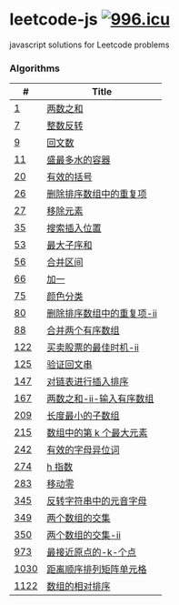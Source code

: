 # leetcode-js [![996.icu](https://img.shields.io/badge/link-996.icu-red.svg)](https://996.icu)

javascript solutions for Leetcode problems

### Algorithms

| #                                                  | Title                                                                    |
| -------------------------------------------------- | ------------------------------------------------------------------------ |
| [1](/algorithms/1.两数之和.js)                     | [两数之和](/algorithms/1.两数之和.js)                                    |
| [7](/algorithms/7.整数反转.js)                     | [整数反转](/algorithms/7.整数反转.js)                                    |
| [9](/algorithms/9.回文数.js)                       | [回文数](/algorithms/9.回文数.js)                                        |
| [11](/algorithms/11.盛最多水的容器.js)             | [盛最多水的容器](/algorithms/11.盛最多水的容器.js)                       |
| [20](/algorithms/20.有效的括号.js)                 | [有效的括号](/algorithms/20.有效的括号.js)                               |
| [26](/algorithms/26.删除排序数组中的重复项.js)     | [删除排序数组中的重复项](/algorithms/26.删除排序数组中的重复项.js)       |
| [27](/algorithms/27.移除元素.js)                   | [移除元素](/algorithms/27.移除元素.js)                                   |
| [35](/algorithms/35.搜索插入位置.js)               | [搜索插入位置](/algorithms/35.搜索插入位置.js)                           |
| [53](/algorithms/53.最大子序和.js)                 | [最大子序和](/algorithms/53.最大子序和.js)                               |
| [56](/algorithms/56.合并区间.js)                   | [合并区间](/algorithms/56.合并区间.js)                                   |
| [66](/algorithms/66.加一.js)                       | [加一](/algorithms/66.加一.js)                                           |
| [75](/algorithms/75.颜色分类.js)                   | [颜色分类](/algorithms/75.颜色分类.js)                                   |
| [80](/algorithms/80.删除排序数组中的重复项-ii.js)  | [删除排序数组中的重复项-ii](/algorithms/80.删除排序数组中的重复项-ii.js) |
| [88](/algorithms/88.合并两个有序数组.js)           | [合并两个有序数组](/algorithms/88.合并两个有序数组.js)                   |
| [122](/algorithms/122.买卖股票的最佳时机-ii.js)    | [买卖股票的最佳时机-ii](/algorithms/122.买卖股票的最佳时机-ii.js)        |
| [125](/algorithms/125.验证回文串.js)               | [验证回文串](/algorithms/125.验证回文串.js)                              |
| [147](/algorithms/147.对链表进行插入排序.js)       | [对链表进行插入排序](/algorithms/147.对链表进行插入排序.js)              |
| [167](/algorithms/167.两数之和-ii-输入有序数组.js) | [两数之和-ii-输入有序数组](/algorithms/167.两数之和-ii-输入有序数组.js)  |
| [209](/algorithms/209.长度最小的子数组.js)         | [长度最小的子数组](/algorithms/209.长度最小的子数组.js)                  |
| [215](/algorithms/215.数组中的第k个最大元素.js)    | [数组中的第 k 个最大元素](/algorithms/215.数组中的第k个最大元素.js)      |
| [242](/algorithms/242.有效的字母异位词.js)         | [有效的字母异位词](/algorithms/242.有效的字母异位词.js)                  |
| [274](/algorithms/274.h指数.js)                    | [h 指数](/algorithms/274.h指数.js)                                       |
| [283](/algorithms/283.移动零.js)                   | [移动零](/algorithms/283.移动零.js)                                      |
| [345](/algorithms/345.反转字符串中的元音字母.js)   | [反转字符串中的元音字母](/algorithms/345.反转字符串中的元音字母.js)      |
| [349](/algorithms/349.两个数组的交集.js)           | [两个数组的交集](/algorithms/349.两个数组的交集.js)                      |
| [350](/algorithms/350.两个数组的交集-ii.js)        | [两个数组的交集-ii](/algorithms/350.两个数组的交集-ii.js)                |
| [973](/algorithms/973.最接近原点的-k-个点.js)      | [最接近原点的-k-个点](/algorithms/973.最接近原点的-k-个点.js)            |
| [1030](/algorithms/1030.距离顺序排列矩阵单元格.js) | [距离顺序排列矩阵单元格](/algorithms/1030.距离顺序排列矩阵单元格.js)     |
| [1122](/algorithms/1122.数组的相对排序.js)         | [数组的相对排序](/algorithms/1122.数组的相对排序.js)                     |
